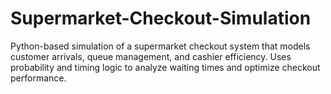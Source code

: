 # Supermarket-Checkout-Simulation
Python-based simulation of a supermarket checkout system that models customer arrivals, queue management, and cashier efficiency. Uses probability and timing logic to analyze waiting times and optimize checkout performance.
